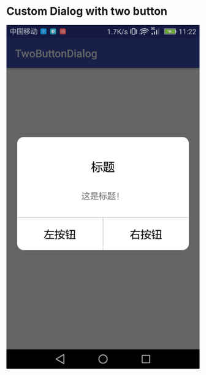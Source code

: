  # Custom Dialog with two button

![Demo](https://github.com/lizihanglove/TwoButtonDialog/blob/master/demo.png)
